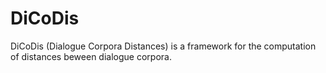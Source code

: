 # DiCoDis

DiCoDis (Dialogue Corpora Distances) is a framework for the computation of distances beween dialogue corpora.
